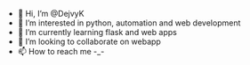 - 👋 Hi, I’m @DejvyK
- 👀 I’m interested in python, automation and web development
- 🌱 I’m currently learning flask and web apps
- 💞️ I’m looking to collaborate on webapp
- 📫 How to reach me -_-

<!---
DejvyK/DejvyK is a ✨ special ✨ repository because its `README.md` (this file) appears on your GitHub profile.
You can click the Preview link to take a look at your changes.
--->
